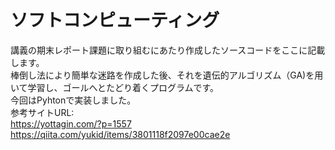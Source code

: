 # ソフトコンピューティング  
講義の期末レポート課題に取り組むにあたり作成したソースコードをここに記載します。  
棒倒し法により簡単な迷路を作成した後、それを遺伝的アルゴリズム（GA)を用いて学習し、ゴールへとたどり着くプログラムです。  
今回はPyhtonで実装しました。  
参考サイトURL:  
https://yottagin.com/?p=1557  
https://qiita.com/yukid/items/3801118f2097e00cae2e  
